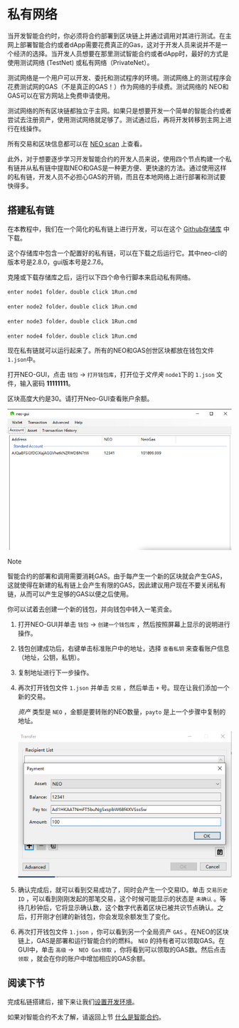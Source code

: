 # 私有网络

当开发智能合约时，你必须将合约部署到区块链上并通过调用对其进行测试。在主网上部署智能合约或者dApp需要花费真正的Gas，这对于开发人员来说并不是一个经济的选择。当开发人员想要在那里测试智能合约或者dApp时，最好的方式是使用测试网络 (TestNet) 或私有网络（PrivateNet）。

测试网络是一个用户可以开发、委托和测试程序的环境。测试网络上的测试程序会花费测试网的GAS（不是真正的GAS！）作为网络的手续费。测试网络的 NEO和GAS可以在官方网站上免费申请使用。

测试网络的所有区块链都独立于主网。如果只是想要开发一个简单的智能合约或者尝试去注册资产，使用测试网络就足够了。测试通过后，再将开发转移到主网上进行在线操作。

所有交易和区块信息都可以在 [NEO scan](https://neoscan-testnet.io/) 上查看。

此外，对于想要逐步学习开发智能合约的开发人员来说，使用四个节点构建一个私有链并从私有链中提取NEO和GAS是一种更方便、更快速的方法。通过使用这样的私有链，开发人员不必担心GAS的开销，而且在本地网络上进行部署和测试要快得多。


## 搭建私有链

在本教程中，我们在一个简化的私有链上进行开发，可以在这个 [Github存储库]( https://github.com/steven1227/NEO-Private-Net) 中下载。

这个存储库中包含一个配置好的私有链，可以在下载之后运行它。其中neo-cli的版本号是2.8.0，gui版本号是2.7.6。

克隆或下载存储库之后，运行以下四个命令行脚本来启动私有网络。

```
enter node1 folder，double click 1Run.cmd

enter node2 folder，double click 1Run.cmd

enter node3 folder，double click 1Run.cmd

enter node4 folder，double click 1Run.cmd

```

现在私有链就可以运行起来了。所有的NEO和GAS创世区块都放在钱包文件 `1.json`中。

打开NEO-GUI，点击 `钱包` -> `打开钱包库`，打开位于*文件夹* `node1`下的 `1.json` 文件，输入密码 **11111111**。

 区块高度大约是30。请打开Neo-GUI查看账户余额。

 <p align="center">
  <img src="./imgs/20190219-112142.png" />
 </p>


> [!Note]
>
> 智能合约的部署和调用需要消耗GAS。由于每产生一个新的区块就会产生GAS，这就使得在新建的私有链上会产生有限的GAS，因此建议用户现在不要关闭私有链，从而可以产生足够的GAS以便之后使用。

你可以试着去创建一个新的钱包，并向钱包中转入一笔资金。

1. 打开NEO-GUI并单击 `钱包` -> `创建一个钱包库` ，然后按照屏幕上显示的说明进行操作。
2. 钱包创建成功后，右键单击标准账户中的地址，选择 `查看私钥` 来查看账户信息（地址，公钥，私钥）。
3. 复制地址进行下一步操作。
4. 再次打开钱包文件 `1.json` 并单击 `交易` ，然后单击 `+` 号。现在让我们添加一个新的交易。

	*资产* 类型是 `NEO` ，金额是要转账的NEO数量，`payto` 是上一个步骤中复制的地址。

	 <p align="center">
	  <img src="./imgs/20190219-113025.png" />
	 </p>

5. 确认完成后，就可以看到交易成功了，同时会产生一个交易ID。单击 `交易历史ID` ，可以看到刚刚发起的那笔交易，这个时候可能显示的状态是 `未确认` 。等待几秒钟后，它将显示确认数，这个数字代表着区块已被共识节点确认。之后，打开刚才创建的新钱包，你会发现余额发生了变化。
6. 再次打开钱包文件 `1.json` ，你可以看到另一个全局资产 `GAS` 。在NEO的区块链上，GAS是部署和运行智能合约的燃料。 `NEO` 的持有者可以领取GAS。在GUI中，单击 `高级` -> ` NEO Gas领取` ，你将看到可以领取的GAS数。然后点击 `领取` ，就会在你的账户中增加相应的GAS余额。

## 阅读下节

完成私链搭建后，接下来让我们[设置开发环境](Development_set_up.md)。

如果对智能合约不太了解，请返回上节 [什么是智能合约](What_is_smart_contract.md)。

